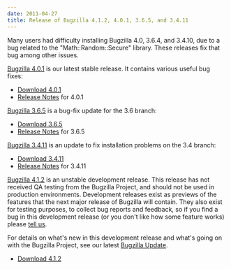 ```yaml
---
date: 2011-04-27
title: Release of Bugzilla 4.1.2, 4.0.1, 3.6.5, and 3.4.11
---
```


Many users had difficulty installing Bugzilla 4.0, 3.6.4, and 3.4.10, due to a bug related to the "Math::Random::Secure" library. These releases fix that bug among other issues.

[Bugzilla 4.0.1](../releases/4.0.1/) is our latest stable release. It contains various useful bug fixes:

*   [Download 4.0.1](../download/#v40)
*   [Release Notes](../releases/4.0.1/release-notes.html) for 4.0.1

[Bugzilla 3.6.5](../releases/3.6.5/) is a bug-fix update for the 3.6 branch:

*   [Download 3.6.5](../download/#v36)
*   [Release Notes](../releases/3.6.5/release-notes.html) for 3.6.5

[Bugzilla 3.4.11](../releases/3.4.11/) is an update to fix installation problems on the 3.4 branch:

*   [Download 3.4.11](../download/#v34)
*   [Release Notes](../releases/3.4.11/release-notes.html) for 3.4.11

[Bugzilla 4.1.2](../releases/4.2/) is an unstable development release. This release has not received QA testing from the Bugzilla Project, and should not be used in production environments. Development releases exist as previews of the features that the next major release of Bugzilla will contain. They also exist for testing purposes, to collect bug reports and feedback, so if you find a bug in this development release (or you don't like how some feature works) please [tell us](../developers/reporting_bugs.html).

For details on what's new in this development release and what's going on with the Bugzilla Project, see our latest [Bugzilla Update](https://bugzillaupdate.wordpress.com/2011/04/27/release-of-bugzilla-4-1-2-4-0-1-3-6-5-and-3-4-11/).

*   [Download 4.1.2](../download/#v42)

